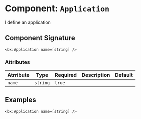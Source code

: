 [comment]: # (Note: This documentation is generated dynamically in the build process.  To modify the contents, change the javadoc on the _invoke method of the Component class)
# Component: `Application`

I define an application

## Component Signature
```
<bx:Application name=[string] />
```
### Attributes

| Atrribute | Type | Required | Description | Default |
|----------|------|----------|-------------|---------|
| `name` | `string` | `true` |  |  |

## Examples

```
<bx:Application name=[string] />
```

